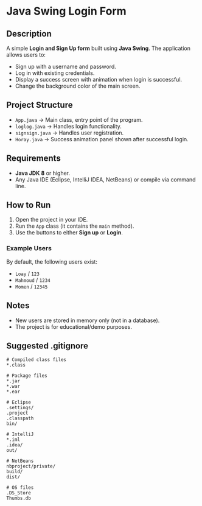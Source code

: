 # Java Swing Login Form

## Description

A simple **Login and Sign Up form** built using **Java Swing**. The application allows users to:

* Sign up with a username and password.
* Log in with existing credentials.
* Display a success screen with animation when login is successful.
* Change the background color of the main screen.

## Project Structure

* `App.java` → Main class, entry point of the program.
* `loglog.java` → Handles login functionality.
* `signsign.java` → Handles user registration.
* `Horay.java` → Success animation panel shown after successful login.

## Requirements

* **Java JDK 8** or higher.
* Any Java IDE (Eclipse, IntelliJ IDEA, NetBeans) or compile via command line.

## How to Run

1. Open the project in your IDE.
2. Run the `App` class (it contains the `main` method).
3. Use the buttons to either **Sign up** or **Login**.

### Example Users

By default, the following users exist:

* `Loay` / `123`
* `Mahmoud` / `1234`
* `Momen` / `12345`

## Notes

* New users are stored in memory only (not in a database).
* The project is for educational/demo purposes.

## Suggested .gitignore

```gitignore
# Compiled class files
*.class

# Package files
*.jar
*.war
*.ear

# Eclipse
.settings/
.project
.classpath
bin/

# IntelliJ
*.iml
.idea/
out/

# NetBeans
nbproject/private/
build/
dist/

# OS files
.DS_Store
Thumbs.db
```
